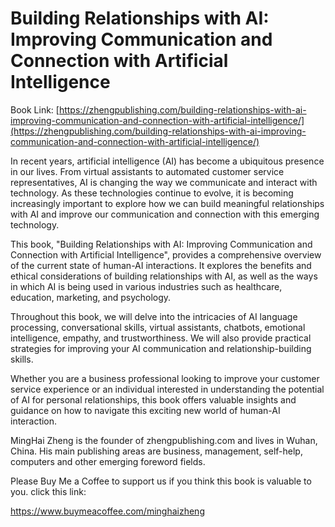 # Building Relationships with AI: Improving Communication and Connection with Artificial Intelligence

Book Link: [https://zhengpublishing.com/building-relationships-with-ai-improving-communication-and-connection-with-artificial-intelligence/](https://zhengpublishing.com/building-relationships-with-ai-improving-communication-and-connection-with-artificial-intelligence/)

In recent years, artificial intelligence (AI) has become a ubiquitous presence in our lives. From virtual assistants to automated customer service representatives, AI is changing the way we communicate and interact with technology. As these technologies continue to evolve, it is becoming increasingly important to explore how we can build meaningful relationships with AI and improve our communication and connection with this emerging technology.

This book, "Building Relationships with AI: Improving Communication and Connection with Artificial Intelligence", provides a comprehensive overview of the current state of human-AI interactions. It explores the benefits and ethical considerations of building relationships with AI, as well as the ways in which AI is being used in various industries such as healthcare, education, marketing, and psychology.

Throughout this book, we will delve into the intricacies of AI language processing, conversational skills, virtual assistants, chatbots, emotional intelligence, empathy, and trustworthiness. We will also provide practical strategies for improving your AI communication and relationship-building skills.

Whether you are a business professional looking to improve your customer service experience or an individual interested in understanding the potential of AI for personal relationships, this book offers valuable insights and guidance on how to navigate this exciting new world of human-AI interaction.

MingHai Zheng is the founder of zhengpublishing.com and lives in Wuhan, China. His main publishing areas are business, management, self-help, computers and other emerging foreword fields.

Please Buy Me a Coffee to support us if you think this book is valuable to you. click this link:

https://www.buymeacoffee.com/minghaizheng
